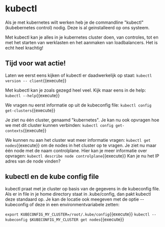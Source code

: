 # kubectl

Als je met kubernetes wilt werken heb je de commandline "kubectl" (kubebernetes control) nodig. Deze is al geinstalleerd op ons systeem. 

Met kubectl kan je alles in je kubernetes cluster doen, van controles, tot en met het starten van werklasten en het aanmaken van loadbalancers. Het is echt heel krachtig!


## Tijd voor wat actie!
Laten we eerst eens kijken of kubectl er daadwerkelijk op staat: `kubectl version -- client`{{execute}}

Met kubectl kan je zoals gezegd heel veel. Kijk maar eens in de help: `kubectl --help`{{execute}}

We vragen nu eerst informatie op uit de kubeconfig file: `kubectl config get-clusters`{{execute}} 

Je ziet nu één cluster, genaamd "kubernetes". Je kan nu ook opvragen hoe we met dit cluster kunnen verbinden: `kubectl config get-contexts`{{execute}}

We kunnen nu aan het cluster wat meer informatie vragen: `kubectl get nodes`{{execute}} om de nodes in het cluster op te vragen. Je ziet nu maar één node met de naam controlplane. Hier kan je meer informatie over opvragen: `kubectl describe node controlplane`{{execute}} Kan je nu het IP adres van de node vinden?

## kubectl en de kube config file
kubectl praat met je cluster op basis van de gegevens in de kubeconfig file. Als er in file in je home directory staat in .kube/config, dan pakt kubectl deze standaard op. Je kan de locatie ook meegeven met de optie --kubeconfig <pad naar config file> of deze in een environmentvariabele zetten:

`export KUBECONFIG_MY_CLUSTER=/root/.kube/config`{{execute}}
`kubectl --kubeconfig $KUBECONFIG_MY_CLUSTER get nodes`{{execute}}


